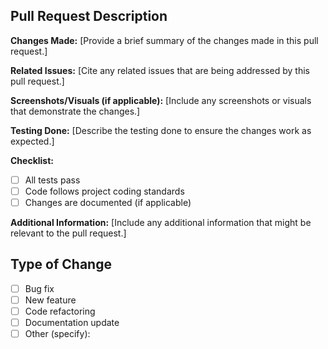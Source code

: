 ## Pull Request Description

**Changes Made:**
[Provide a brief summary of the changes made in this pull request.]

**Related Issues:**
[Cite any related issues that are being addressed by this pull request.]

**Screenshots/Visuals (if applicable):**
[Include any screenshots or visuals that demonstrate the changes.]

**Testing Done:**
[Describe the testing done to ensure the changes work as expected.]

**Checklist:**

- [ ] All tests pass
- [ ] Code follows project coding standards
- [ ] Changes are documented (if applicable)

**Additional Information:**
[Include any additional information that might be relevant to the pull request.]

## Type of Change

- [ ] Bug fix
- [ ] New feature
- [ ] Code refactoring
- [ ] Documentation update
- [ ] Other (specify):
